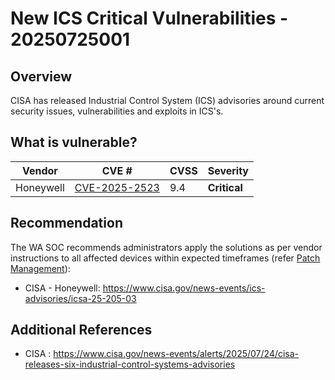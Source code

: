 # New ICS Critical Vulnerabilities - 20250725001

## Overview

CISA has released Industrial Control System (ICS) advisories around current security issues, vulnerabilities and exploits in ICS's.

## What is vulnerable?

| Vendor    | CVE #                                                             | CVSS | Severity     |
| --------- | ----------------------------------------------------------------- | ---- | ------------ |
| Honeywell | [CVE-2025-2523](https://www.cve.org/CVERecord?id=CVE-2025-2523) | 9.4  | **Critical** |



## Recommendation

The WA SOC recommends administrators apply the solutions as per vendor instructions to all affected devices within expected timeframes (refer [Patch Management](../guidelines/patch-management.md)):

- CISA - Honeywell: <https://www.cisa.gov/news-events/ics-advisories/icsa-25-205-03>

## Additional References

- CISA : <https://www.cisa.gov/news-events/alerts/2025/07/24/cisa-releases-six-industrial-control-systems-advisories>
